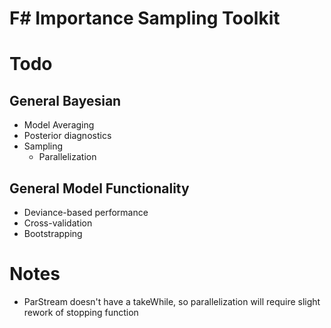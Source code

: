 # F# Importance Sampling Toolkit


# Todo

## General Bayesian
* Model Averaging
* Posterior diagnostics
* Sampling
    * Parallelization

## General Model Functionality
* Deviance-based performance
* Cross-validation
* Bootstrapping

# Notes

* ParStream doesn't have a takeWhile, so parallelization will require slight rework of stopping function